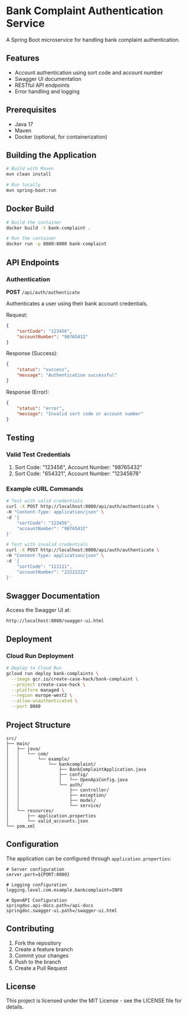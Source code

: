 # Bank Complaint Authentication Service

A Spring Boot microservice for handling bank complaint authentication.

## Features

- Account authentication using sort code and account number
- Swagger UI documentation
- RESTful API endpoints
- Error handling and logging

## Prerequisites

- Java 17
- Maven
- Docker (optional, for containerization)

## Building the Application

```bash
# Build with Maven
mvn clean install

# Run locally
mvn spring-boot:run
```

## Docker Build

```bash
# Build the container
docker build -t bank-complaint .

# Run the container
docker run -p 8080:8080 bank-complaint
```

## API Endpoints

### Authentication

**POST** `/api/auth/authenticate`

Authenticates a user using their bank account credentials.

Request:
```json
{
    "sortCode": "123456",
    "accountNumber": "98765432"
}
```

Response (Success):
```json
{
    "status": "success",
    "message": "Authentication successful"
}
```

Response (Error):
```json
{
    "status": "error",
    "message": "Invalid sort code or account number"
}
```

## Testing

### Valid Test Credentials

1. Sort Code: "123456", Account Number: "98765432"
2. Sort Code: "654321", Account Number: "12345678"

### Example cURL Commands

```bash
# Test with valid credentials
curl -X POST http://localhost:8080/api/auth/authenticate \
-H "Content-Type: application/json" \
-d '{
    "sortCode": "123456",
    "accountNumber": "98765432"
}'

# Test with invalid credentials
curl -X POST http://localhost:8080/api/auth/authenticate \
-H "Content-Type: application/json" \
-d '{
    "sortCode": "111111",
    "accountNumber": "22222222"
}'
```

## Swagger Documentation

Access the Swagger UI at:
```
http://localhost:8080/swagger-ui.html
```

## Deployment

### Cloud Run Deployment

```bash
# Deploy to Cloud Run
gcloud run deploy bank-complaints \
  --image gcr.io/create-case-hack/bank-complaint \
  --project create-case-hack \
  --platform managed \
  --region europe-west2 \
  --allow-unauthenticated \
  --port 8080
```

## Project Structure

```
src/
├── main/
│   ├── java/
│   │   └── com/
│   │       └── example/
│   │           └── bankcomplaint/
│   │               ├── BankComplaintApplication.java
│   │               ├── config/
│   │               │   └── OpenApiConfig.java
│   │               └── auth/
│   │                   ├── controller/
│   │                   ├── exception/
│   │                   ├── model/
│   │                   └── service/
│   └── resources/
│       ├── application.properties
│       └── valid_accounts.json
└── pom.xml
```

## Configuration

The application can be configured through `application.properties`:

```properties
# Server configuration
server.port=${PORT:8080}

# Logging configuration
logging.level.com.example.bankcomplaint=INFO

# OpenAPI Configuration
springdoc.api-docs.path=/api-docs
springdoc.swagger-ui.path=/swagger-ui.html
```

## Contributing

1. Fork the repository
2. Create a feature branch
3. Commit your changes
4. Push to the branch
5. Create a Pull Request

## License

This project is licensed under the MIT License - see the LICENSE file for details. 
